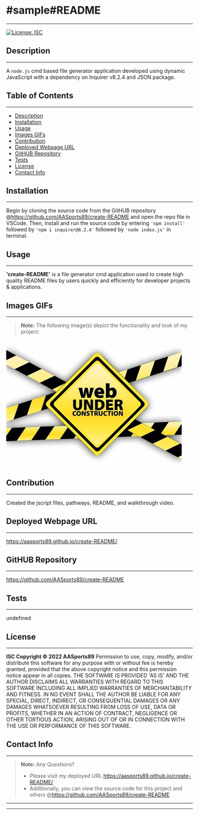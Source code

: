 
  # #sample#README
  ---
[![License: ISC](https://img.shields.io/badge/License-ISC-blue.svg)](#license)
  ## Description
  ---
  A ```node.js``` cmd based file generator application developed using dynamic JavaScript with a dependency on Inquirer v8.2.4 and JSON package.
  
  ## Table of Contents
  ---
  
  * [Description](#description)
  * [Installation](#installation)
  * [Usage](#usage)
  * [Images GIFs](#images-gifs)
  * [Contribution](#contribution)
  * [Deployed Webpage URL](#deployed-webpage-url)
  * [GitHUB Repository](#github-repository)
  * [Tests](#tests)
  * [License](#license)
  * [Contact Info](#contactinfo)
  
  ## Installation
  ----
  Begin by cloning the source code from the GitHUB repository @https://github.com/AASports89/create-README and open the repo file in VSCode. Then, install and run the source code by entering ```'npm install'``` followed by ```'npm i inquirer@8.2.4'``` followed by ```'node index.js'``` in terminal.

  ## Usage
  ---
  **'create-README'** is a file generator cmd application used to create high quality README files by users quickly and efficiently for developer projects & applications.
  
  ## Images GIFs
  ---
  > **Note:** The following image(s) depict the functionality and look of my project:

  <img src=./Develop/images/testimg.jpg>

  ## Contribution
  ---
   Created the jscript files, pathways, README, and walkthrough video.
  
  ## Deployed Webpage URL
  ---
  https://aasports89.github.io/create-README/

  ## GitHUB Repository
  ---
  https://github.com/AASports89/create-README

  ## Tests
  ---
  undefined

  ## License
  ---
  **ISC Copyright © 2022 AASports89** 
  Permission to use, copy, modify, and/or distribute this software for any purpose with or without fee is hereby granted, provided that the above copyright notice and this permission notice appear in all copies. THE SOFTWARE IS PROVIDED 'AS IS' AND THE AUTHOR DISCLAIMS ALL WARRANTIES WITH REGARD TO THIS SOFTWARE INCLUDING ALL IMPLIED WARRANTIES OF MERCHANTABILITY AND FITNESS. IN NO EVENT SHALL THE AUTHOR BE LIABLE FOR ANY SPECIAL, DIRECT, INDIRECT, OR CONSEQUENTIAL DAMAGES OR ANY DAMAGES WHATSOEVER RESULTING FROM LOSS OF USE, DATA OR PROFITS, WHETHER IN AN ACTION OF CONTRACT, NEGLIGENCE OR OTHER TORTIOUS ACTION, ARISING OUT OF OR IN CONNECTION WITH THE USE OR PERFORMANCE OF THIS SOFTWARE.
  
  ## Contact Info
  ---
  > **Note:** Any Questions? 
  > * Please visit my deployed URL https://aasports89.github.io/create-README/
  > * Additionally, you can view the source code for this project and others @https://github.com/AASports89/create-README

---
---
